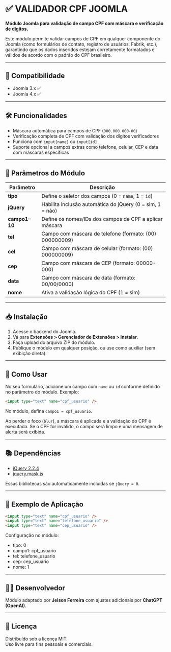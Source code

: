 # ✅ VALIDADOR CPF JOOMLA

**Módulo Joomla para validação de campo CPF com máscara e verificação de dígitos.**

Este módulo permite validar campos de CPF em qualquer componente do Joomla (como formulários de contato, registro de usuários, Fabrik, etc.), garantindo que os dados inseridos estejam corretamente formatados e válidos de acordo com o padrão do CPF brasileiro.

---

## 📌 Compatibilidade

- Joomla 3.x ✅  
- Joomla 4.x ✅

---

## 🛠️ Funcionalidades

- Máscara automática para campos de CPF (`000.000.000-00`)
- Verificação completa de CPF com validação dos dígitos verificadores
- Funciona com `input[name]` ou `input[id]`
- Suporte opcional a campos extras como telefone, celular, CEP e data com máscaras específicas

---

## 🔧 Parâmetros do Módulo

| Parâmetro     | Descrição |
|---------------|-----------|
| **tipo**      | Define o seletor dos campos (0 = `name`, 1 = `id`) |
| **jQuery**    | Habilita inclusão automática do jQuery (0 = sim, 1 = não) |
| **campo1–10** | Define os nomes/IDs dos campos de CPF a aplicar máscara |
| **tel**       | Campo com máscara de telefone (formato: (00) 000000009) |
| **cel**       | Campo com máscara de celular (formato: (00) 000000009) |
| **cep**       | Campo com máscara de CEP (formato: 00000-000) |
| **data**      | Campo com máscara de data (formato: 00/00/0000) |
| **nome**      | Ativa a validação lógica do CPF (1 = sim) |

---

## 📥 Instalação

1. Acesse o backend do Joomla.
2. Vá para **Extensões > Gerenciador de Extensões > Instalar**.
3. Faça upload do arquivo ZIP do módulo.
4. Publique o módulo em qualquer posição, ou use como auxiliar (sem exibição direta).

---

## 🧪 Como Usar

No seu formulário, adicione um campo com `name` ou `id` conforme definido no parâmetro do módulo. Exemplo:

```html
<input type="text" name="cpf_usuario" />
```

No módulo, defina `campo1 = cpf_usuario`.

Ao perder o foco (`blur`), a máscara é aplicada e a validação do CPF é executada. Se o CPF for inválido, o campo será limpo e uma mensagem de alerta será exibida.

---

## 📚 Dependências

- [jQuery 2.2.4](https://code.jquery.com/jquery-2.2.4.min.js)
- [jquery.mask.js](https://igorescobar.github.io/jQuery-Mask-Plugin/)

Essas bibliotecas são automaticamente incluídas se `jQuery = 0`.

---

## 📎 Exemplo de Aplicação

```html
<input type="text" name="cpf_usuario" />
<input type="text" name="telefone_usuario" />
<input type="text" name="cep_usuario" />
```

Configuração no módulo:

- tipo: 0  
- campo1: cpf_usuario  
- tel: telefone_usuario  
- cep: cep_usuario  
- nome: 1

---

## 👨‍💻 Desenvolvedor

Módulo adaptado por **Jeison Ferreira** com ajustes adicionais por **ChatGPT (OpenAI)**.

---

## 📄 Licença

Distribuído sob a licença MIT.  
Uso livre para fins pessoais e comerciais.
